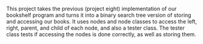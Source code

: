 This project takes the previous (project eight) implementation of our bookshelf program and turns it into a binary search tree version of storing and accessing our books.
It uses nodes and node classes to access the left, right, parent, and child of each node, and also a tester class.
The tester class tests if accessing the nodes is done correctly, as well as storing them.
